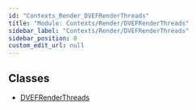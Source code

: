 ```yaml
---
id: "Contexts_Render_DVEFRenderThreads"
title: "Module: Contexts/Render/DVEFRenderThreads"
sidebar_label: "Contexts/Render/DVEFRenderThreads"
sidebar_position: 0
custom_edit_url: null
---
```


## Classes

- [DVEFRenderThreads](../classes/Contexts_Render_DVEFRenderThreads.DVEFRenderThreads.md)
